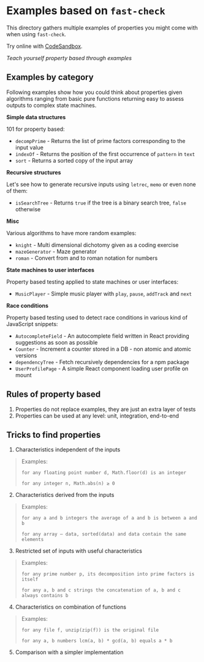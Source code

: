 # Examples based on `fast-check`

This directory gathers multiple examples of properties you might come with when using `fast-check`.

Try online with [CodeSandbox](https://codesandbox.io/s/github/dubzzz/fast-check/tree/master/example?previewwindow=tests).

*Teach yourself property based through examples*

## Examples by category

Following examples show how you could think about properties given algorithms ranging from basic pure functions returning easy to assess outputs to complex state machines.

**Simple data structures**

101 for property based:

- `decompPrime` - Returns the list of prime factors corresponding to the input value
- `indexOf` - Returns the position of the first occurrence of `pattern` in `text`
- `sort` - Returns a sorted copy of the input array

**Recursive structures**

Let's see how to generate recursive inputs using `letrec`, `memo` or even none of them:

- `isSearchTree` - Returns `true` if the tree is a binary search tree, `false` otherwise

**Misc**

Various algorithms to have more random examples:

- `knight` - Multi dimensional dichotomy given as a coding exercise
- `mazeGenerator` - Maze generator
- `roman` - Convert from and to roman notation for numbers

**State machines to user interfaces**

Property based testing applied to state machines or user interfaces:

- `MusicPlayer` - Simple music player with `play`, `pause`, `addTrack` and `next`

**Race conditions**

Property based testing used to detect race conditions in various kind of JavaScript snippets:

- `AutocompleteField` - An autocomplete field written in React providing suggestions as soon as possible
- `Counter` - Increment a counter stored in a DB - non atomic and atomic versions
- `dependencyTree` - Fetch recursively dependencies for a npm package
- `UserProfilePage` - A simple React component loading user profile on mount

## Rules of property based

1. Properties do not replace examples, they are just an extra layer of tests
2. Properties can be used at any level: unit, integration, end-to-end

## Tricks to find properties

1. Characteristics independent of the inputs

> Examples:
>
> `for any floating point number d, Math.floor(d) is an integer`
>
> `for any integer n, Math.abs(n) ≥ 0`

2. Characteristics derived from the inputs

> Examples:
>
> `for any a and b integers the average of a and b is between a and b`
>
> `for any array — data, sorted(data) and data contain the same elements`

3. Restricted set of inputs with useful characteristics

> Examples:
>
> `for any prime number p, its decomposition into prime factors is itself`
>
> `for any a, b and c strings the concatenation of a, b and c always contains b`

4. Characteristics on combination of functions

> Examples:
>
> `for any file f, unzip(zip(f)) is the original file`
>
> `for any a, b numbers lcm(a, b) * gcd(a, b) equals a * b`

5. Comparison with a simpler implementation